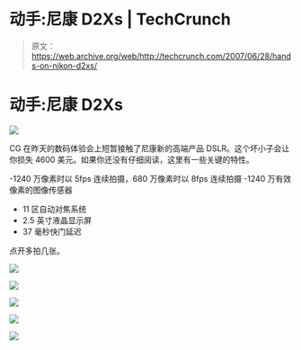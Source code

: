 # 动手:尼康 D2Xs | TechCrunch

> 原文：<https://web.archive.org/web/http://techcrunch.com/2007/06/28/hands-on-nikon-d2xs/>

# 动手:尼康 D2Xs

![](img/9f7eb2376f36cb99de1af53e2623627a.png)

CG 在昨天的数码体验会上短暂接触了尼康新的高端产品 DSLR。这个坏小子会让你损失 4600 美元。如果你还没有仔细阅读，这里有一些关键的特性。

-1240 万像素时以 5fps 连续拍摄，680 万像素时以 8fps 连续拍摄
-1240 万有效像素的图像传感器
- 11 区自动对焦系统
- 2.5 英寸液晶显示屏
- 37 毫秒快门延迟

点开多拍几张。

![](img/d7d52bc97c3bdb80a17584760a539a8f.png)

![](img/59ddbfeb6193c62fe06bc43c73037dde.png)

![](img/58bef35547f83eabccd7fc58debd086c.png)

![](img/008074a21534ac7b8b72b5ed16079dc1.png)

![](img/46502d9175be0cc81f5d8e63c22dcabf.png)